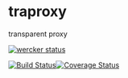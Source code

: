 traproxy
========

transparent proxy

[![wercker status](https://app.wercker.com/status/5c6300ff7a8ca6e33d941d8eb55916cd/m/master)](https://app.wercker.com/project/bykey/5c6300ff7a8ca6e33d941d8eb55916cd)

[![Build Status](https://travis-ci.org/nyushi/traproxy.svg?branch=master)](https://travis-ci.org/nyushi/traproxy)[![Coverage Status](https://coveralls.io/repos/nyushi/traproxy/badge.png?branch=master)](https://coveralls.io/r/nyushi/traproxy?branch=master)
